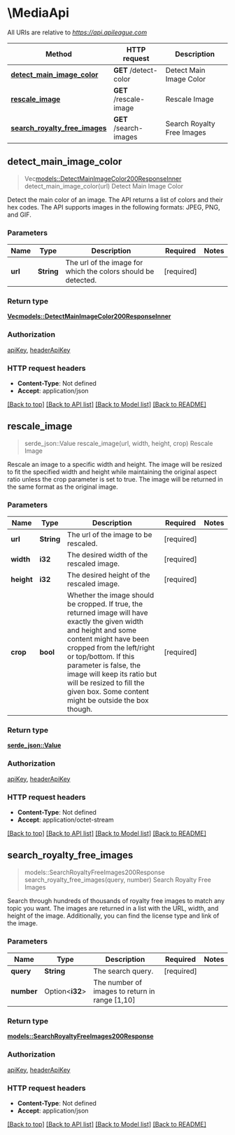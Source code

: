 # \MediaApi

All URIs are relative to *https://api.apileague.com*

Method | HTTP request | Description
------------- | ------------- | -------------
[**detect_main_image_color**](MediaApi.md#detect_main_image_color) | **GET** /detect-color | Detect Main Image Color
[**rescale_image**](MediaApi.md#rescale_image) | **GET** /rescale-image | Rescale Image
[**search_royalty_free_images**](MediaApi.md#search_royalty_free_images) | **GET** /search-images | Search Royalty Free Images



## detect_main_image_color

> Vec<models::DetectMainImageColor200ResponseInner> detect_main_image_color(url)
Detect Main Image Color

Detect the main color of an image. The API returns a list of colors and their hex codes. The API supports images in the following formats: JPEG, PNG, and GIF.

### Parameters


Name | Type | Description  | Required | Notes
------------- | ------------- | ------------- | ------------- | -------------
**url** | **String** | The url of the image for which the colors should be detected. | [required] |

### Return type

[**Vec<models::DetectMainImageColor200ResponseInner>**](detectMainImageColor_200_response_inner.md)

### Authorization

[apiKey](../README.md#apiKey), [headerApiKey](../README.md#headerApiKey)

### HTTP request headers

- **Content-Type**: Not defined
- **Accept**: application/json

[[Back to top]](#) [[Back to API list]](../README.md#documentation-for-api-endpoints) [[Back to Model list]](../README.md#documentation-for-models) [[Back to README]](../README.md)


## rescale_image

> serde_json::Value rescale_image(url, width, height, crop)
Rescale Image

Rescale an image to a specific width and height. The image will be resized to fit the specified width and height while maintaining the original aspect ratio unless the crop parameter is set to true. The image will be returned in the same format as the original image.

### Parameters


Name | Type | Description  | Required | Notes
------------- | ------------- | ------------- | ------------- | -------------
**url** | **String** | The url of the image to be rescaled. | [required] |
**width** | **i32** | The desired width of the rescaled image. | [required] |
**height** | **i32** | The desired height of the rescaled image. | [required] |
**crop** | **bool** | Whether the image should be cropped. If true, the returned image will have exactly the given width and height and some content might have been cropped from the left/right or top/bottom. If this parameter is false, the image will keep its ratio but will be resized to fill the given box. Some content might be outside the box though. | [required] |

### Return type

[**serde_json::Value**](serde_json::Value.md)

### Authorization

[apiKey](../README.md#apiKey), [headerApiKey](../README.md#headerApiKey)

### HTTP request headers

- **Content-Type**: Not defined
- **Accept**: application/octet-stream

[[Back to top]](#) [[Back to API list]](../README.md#documentation-for-api-endpoints) [[Back to Model list]](../README.md#documentation-for-models) [[Back to README]](../README.md)


## search_royalty_free_images

> models::SearchRoyaltyFreeImages200Response search_royalty_free_images(query, number)
Search Royalty Free Images

Search through hundreds of thousands of royalty free images to match any topic you want. The images are returned in a list with the URL, width, and height of the image. Additionally, you can find the license type and link of the image.

### Parameters


Name | Type | Description  | Required | Notes
------------- | ------------- | ------------- | ------------- | -------------
**query** | **String** | The search query. | [required] |
**number** | Option<**i32**> | The number of images to return in range [1,10] |  |

### Return type

[**models::SearchRoyaltyFreeImages200Response**](searchRoyaltyFreeImages_200_response.md)

### Authorization

[apiKey](../README.md#apiKey), [headerApiKey](../README.md#headerApiKey)

### HTTP request headers

- **Content-Type**: Not defined
- **Accept**: application/json

[[Back to top]](#) [[Back to API list]](../README.md#documentation-for-api-endpoints) [[Back to Model list]](../README.md#documentation-for-models) [[Back to README]](../README.md)

